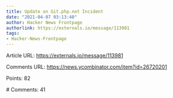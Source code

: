 ```yaml
---
title: Update on Git.php.net Incident
date: "2021-04-07 03:13:40"
author: Hacker News Frontpage
authorlink: https://externals.io/message/113981
tags:
- Hacker-News-Frontpage
---
```


<p>Article URL: <a href="https://externals.io/message/113981">https://externals.io/message/113981</a></p>
<p>Comments URL: <a href="https://news.ycombinator.com/item?id=26720201">https://news.ycombinator.com/item?id=26720201</a></p>
<p>Points: 82</p>
<p># Comments: 41</p>

